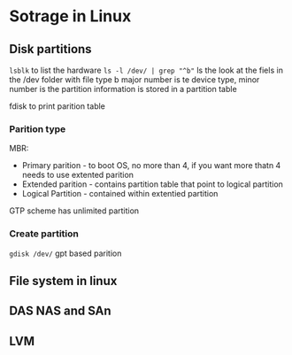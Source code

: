 # Sotrage in Linux

## Disk partitions

`lsblk` to list the hardware
`ls -l /dev/ | grep "^b"` ls the look at the fiels in the /dev folder with file type b
major number is te device type, minor number is the partition
information is stored in a partition table

fdisk to print parition table

### Parition type

MBR:

- Primary parition - to boot OS, no more than 4, if you want more thatn 4 needs to use extented parition
- Extended parition - contains partition table that point to logical partition
- Logical Partition - contained within extentied partition

GTP scheme has unlimited partition

### Create partition

`gdisk /dev/` gpt based parition

## File system in linux

## DAS NAS and SAn

## LVM
